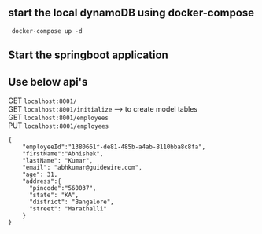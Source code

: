 ## start the local dynamoDB using docker-compose  
``` docker-compose up -d```  
## Start the springboot application
## Use below api's
GET ```localhost:8001/```  
GET ```localhost:8001/initialize``` --> to create model tables  
GET ```localhost:8001/employees ```  
PUT ```localhost:8001/employees  ```  

``` 
{
    "employeeId":"1380661f-de81-485b-a4ab-8110bba8c8fa",
    "firstName":"Abhishek",
    "lastName": "Kumar",
    "email": "abhkumar@guidewire.com",
    "age": 31,
    "address":{
      "pincode":"560037",
      "state": "KA",
      "district": "Bangalore",
      "street": "Marathalli"
    }
}
```



